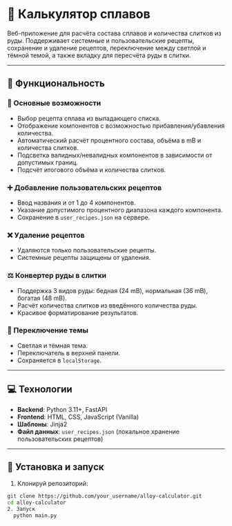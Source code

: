 # 🧪 Калькулятор сплавов

Веб-приложение для расчёта состава сплавов и количества слитков из руды. Поддерживает системные и пользовательские рецепты, сохранение и удаление рецептов, переключение между светлой и тёмной темой, а также вкладку для пересчёта руды в слитки.

---

## 🔧 Функциональность

### 📌 Основные возможности

- Выбор рецепта сплава из выпадающего списка.
- Отображение компонентов с возможностью прибавления/убавления количества.
- Автоматический расчёт процентного состава, объёма в mB и количества слитков.
- Подсветка валидных/невалидных компонентов в зависимости от допустимых границ.
- Подсчёт итогового объёма и количества слитков.

### ➕ Добавление пользовательских рецептов

- Ввод названия и от 1 до 4 компонентов.
- Указание допустимого процентного диапазона каждого компонента.
- Сохранение в `user_recipes.json` на сервере.

### ❌ Удаление рецептов

- Удаляются только пользовательские рецепты.
- Системные рецепты защищены от удаления.

### ⚖️ Конвертер руды в слитки

- Поддержка 3 видов руды: бедная (24 mB), нормальная (36 mB), богатая (48 mB).
- Расчёт количества слитков из введённого количества руды.
- Красивое форматирование результатов.

### 🌙 Переключение темы

- Светлая и тёмная тема.
- Переключатель в верхней панели.
- Сохраняется в `localStorage`.

---

## 💻 Технологии

- **Backend**: Python 3.11+, FastAPI
- **Frontend**: HTML, CSS, JavaScript (Vanilla)
- **Шаблоны**: Jinja2
- **Файл данных**: `user_recipes.json` (локальное хранение пользовательских рецептов)

---

## 🚀 Установка и запуск

1. Клонируй репозиторий:

```bash
git clone https://github.com/your_username/alloy-calculator.git
cd alloy-calculator
2. Запуск
  python main.py

